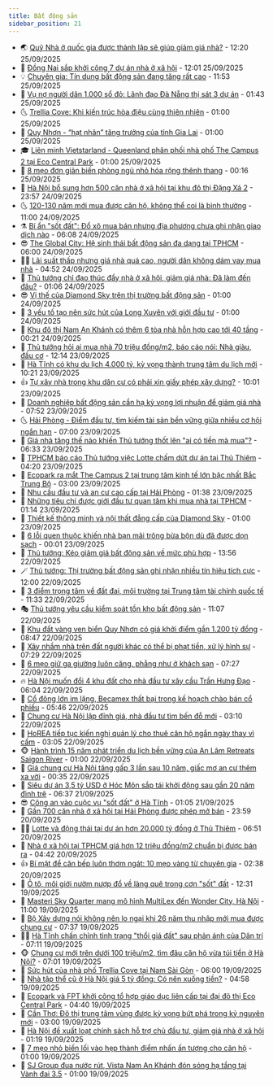 ```yaml
---
title: Bất động sản
sidebar_position: 21
---
```


<!-- dantri-bat-dong-san:START -->
- 🌏 [Quỹ Nhà ở quốc gia được thành lập sẽ giúp giảm giá nhà?](https://dantri.com.vn/bat-dong-san/quy-nha-o-quoc-gia-duoc-thanh-lap-se-giup-giam-gia-nha-20250925170235410.htm) - 12:20 25/09/2025
- 👹 [Đồng Nai sắp khởi công 7 dự án nhà ở xã hội](https://dantri.com.vn/bat-dong-san/dong-nai-sap-khoi-cong-7-du-an-nha-o-xa-hoi-20250925104336024.htm) - 12:01 25/09/2025
- 💡 [Chuyên gia: Tín dụng bất động sản đang tăng rất cao](https://dantri.com.vn/bat-dong-san/chuyen-gia-tin-dung-bat-dong-san-dang-tang-rat-cao-20250925181148281.htm) - 11:53 25/09/2025
- 🌋 [Vụ nợ người dân 1.000 sổ đỏ: Lãnh đạo Đà Nẵng thị sát 3 dự án](https://dantri.com.vn/bat-dong-san/vu-no-nguoi-dan-1000-so-do-lanh-dao-da-nang-thi-sat-3-du-an-20250924163046459.htm) - 01:43 25/09/2025
- 🌜 [Trellia Cove: Khi kiến trúc hòa điệu cùng thiên nhiên](https://dantri.com.vn/bat-dong-san/trellia-cove-khi-kien-truc-hoa-dieu-cung-thien-nhien-20250924225546666.htm) - 01:00 25/09/2025
- 💃 [Quy Nhơn - “hạt nhân” tăng trưởng của tỉnh Gia Lai](https://dantri.com.vn/bat-dong-san/quy-nhon-hat-nhan-tang-truong-cua-tinh-gia-lai-20250924231240881.htm) - 01:00 25/09/2025
- 🎓 [Liên minh Vietstarland - Queenland phân phối nhà phố The Campus 2 tại Eco Central Park](https://dantri.com.vn/bat-dong-san/lien-minh-vietstarland-queenland-phan-phoi-nha-pho-the-campus-2-tai-eco-central-park-20250924224125091.htm) - 01:00 25/09/2025
- 🌝 [8 mẹo đơn giản biến phòng ngủ nhỏ hóa rộng thênh thang](https://dantri.com.vn/bat-dong-san/8-meo-don-gian-bien-phong-ngu-nho-hoa-rong-thenh-thang-20250923155642182.htm) - 00:16 25/09/2025
- 🧐 [Hà Nội bổ sung hơn 500 căn nhà ở xã hội tại khu đô thị Đặng Xá 2](https://dantri.com.vn/bat-dong-san/ha-noi-bo-sung-hon-500-can-nha-o-xa-hoi-tai-khu-do-thi-dang-xa-2-20250924215014055.htm) - 23:57 24/09/2025
- 🌜 [120-130 năm mới mua được căn hộ, không thể coi là bình thường](https://dantri.com.vn/bat-dong-san/120-130-nam-moi-mua-duoc-can-ho-khong-the-coi-la-binh-thuong-20250924162659723.htm) - 11:00 24/09/2025
- ⚗️ [Bí ẩn &quot;sốt đất&quot;: Đổ xô mua bán nhưng địa phương chưa ghi nhận giao dịch nào](https://dantri.com.vn/bat-dong-san/bi-an-sot-dat-do-xo-mua-ban-nhung-dia-phuong-chua-ghi-nhan-giao-dich-nao-20250924091940148.htm) - 06:08 24/09/2025
- 😎 [The Global City: Hệ sinh thái bất động sản đa dạng tại TPHCM](https://dantri.com.vn/bat-dong-san/the-global-city-he-sinh-thai-bat-dong-san-da-dang-tai-tphcm-20250924100054640.htm) - 06:00 24/09/2025
- 🧑‍🏫 [Lãi suất thấp nhưng giá nhà quá cao, người dân không dám vay mua nhà](https://dantri.com.vn/bat-dong-san/lai-suat-thap-nhung-gia-nha-qua-cao-nguoi-dan-khong-dam-vay-mua-nha-20250923202122743.htm) - 04:52 24/09/2025
- 💪 [Thủ tướng chỉ đạo thúc đẩy nhà ở xã hội, giảm giá nhà: Đã làm đến đâu?](https://dantri.com.vn/bat-dong-san/thu-tuong-chi-dao-thuc-day-nha-o-xa-hoi-giam-gia-nha-da-lam-den-dau-20250924060033241.htm) - 01:06 24/09/2025
- 😎 [Vị thế của Diamond Sky trên thị trường bất động sản](https://dantri.com.vn/bat-dong-san/vi-the-cua-diamond-sky-tren-thi-truong-bat-dong-san-20250923211741648.htm) - 01:00 24/09/2025
- 🧠 [3 yếu tố tạo nên sức hút của Long Xuyên với giới đầu tư](https://dantri.com.vn/bat-dong-san/3-yeu-to-tao-nen-suc-hut-cua-long-xuyen-voi-gioi-dau-tu-20250923201145162.htm) - 01:00 24/09/2025
- 🧰 [Khu đô thị Nam An Khánh có thêm 6 tòa nhà hỗn hợp cao tới 40 tầng](https://dantri.com.vn/bat-dong-san/khu-do-thi-nam-an-khanh-co-them-6-toa-nha-hon-hop-cao-toi-40-tang-20250924011336246.htm) - 00:21 24/09/2025
- 🤩 [Thủ tướng hỏi ai mua nhà 70 triệu đồng/m2, báo cáo nói: Nhà giàu, đầu cơ](https://dantri.com.vn/bat-dong-san/thu-tuong-hoi-ai-mua-nha-70-trieu-dongm2-bao-cao-noi-nha-giau-dau-co-20250923184142452.htm) - 12:14 23/09/2025
- 🦆 [Hà Tĩnh có khu du lịch 4.000 tỷ, kỳ vọng thành trung tâm du lịch mới](https://dantri.com.vn/bat-dong-san/ha-tinh-co-khu-du-lich-4000-ty-ky-vong-thanh-trung-tam-du-lich-moi-20250923125455119.htm) - 10:21 23/09/2025
- 👍 [Tự xây nhà trong khu dân cư có phải xin giấy phép xây dựng?](https://dantri.com.vn/bat-dong-san/tu-xay-nha-trong-khu-dan-cu-co-phai-xin-giay-phep-xay-dung-20250922061422729.htm) - 10:01 23/09/2025
- 🙉 [Doanh nghiệp bất động sản cần hạ kỳ vọng lợi nhuận để giảm giá nhà](https://dantri.com.vn/bat-dong-san/doanh-nghiep-bat-dong-san-can-ha-ky-vong-loi-nhuan-de-giam-gia-nha-20250923122649383.htm) - 07:52 23/09/2025
- 🌜 [Hải Phòng - Điểm đầu tư, tìm kiếm tài sản bền vững giữa nhiều cơ hội ngắn hạn](https://dantri.com.vn/bat-dong-san/hai-phong-diem-dau-tu-tim-kiem-tai-san-ben-vung-giua-nhieu-co-hoi-ngan-han-20250923135243145.htm) - 07:00 23/09/2025
- 🌋 [Giá nhà tăng thế nào khiến Thủ tướng thốt lên &quot;ai có tiền mà mua&quot;?](https://dantri.com.vn/bat-dong-san/gia-nha-tang-the-nao-khien-thu-tuong-thot-len-ai-co-tien-ma-mua-20250923120356551.htm) - 06:33 23/09/2025
- 🥰 [TPHCM báo cáo Thủ tướng việc Lotte chấm dứt dự án tại Thủ Thiêm](https://dantri.com.vn/bat-dong-san/tphcm-bao-cao-thu-tuong-viec-lotte-cham-dut-du-an-tai-thu-thiem-20250923103211285.htm) - 04:20 23/09/2025
- 💯 [Ecopark ra mắt The Campus 2 tại trung tâm kinh tế lớn bậc nhất Bắc Trung Bộ](https://dantri.com.vn/bat-dong-san/ecopark-ra-mat-the-campus-2-tai-trung-tam-kinh-te-lon-bac-nhat-bac-trung-bo-20250922224410246.htm) - 03:00 23/09/2025
- 🤩 [Nhu cầu đầu tư và an cư cao cấp tại Hải Phòng](https://dantri.com.vn/bat-dong-san/nhu-cau-dau-tu-va-an-cu-cao-cap-tai-hai-phong-20250923083714779.htm) - 01:38 23/09/2025
- 💄 [Những tiêu chí được giới đầu tư quan tâm khi mua nhà tại TPHCM](https://dantri.com.vn/bat-dong-san/nhung-tieu-chi-duoc-gioi-dau-tu-quan-tam-khi-mua-nha-tai-tphcm-20250922211536042.htm) - 01:14 23/09/2025
- 🦍 [Thiết kế thông minh và nội thất đẳng cấp của Diamond Sky](https://dantri.com.vn/bat-dong-san/thiet-ke-thong-minh-va-noi-that-dang-cap-cua-diamond-sky-20250922101541087.htm) - 01:00 23/09/2025
- 🎡 [6 lỗi quen thuộc khiến nhà bạn mãi trông bừa bộn dù đã được dọn sạch](https://dantri.com.vn/bat-dong-san/6-loi-quen-thuoc-khien-nha-ban-mai-trong-bua-bon-du-da-duoc-don-sach-20250922234616520.htm) - 00:01 23/09/2025
- 🐎 [Thủ tướng: Kéo giảm giá bất động sản về mức phù hợp](https://dantri.com.vn/bat-dong-san/thu-tuong-keo-giam-gia-bat-dong-san-ve-muc-phu-hop-20250922204103548.htm) - 13:56 22/09/2025
- 🪄 [Thủ tướng: Thị trường bất động sản ghi nhận nhiều tín hiệu tích cực](https://dantri.com.vn/bat-dong-san/thu-tuong-thi-truong-bat-dong-san-ghi-nhan-nhieu-tin-hieu-tich-cuc-20250922184852679.htm) - 12:00 22/09/2025
- 💼 [3 điểm trọng tâm về đất đai, môi trường tại Trung tâm tài chính quốc tế](https://dantri.com.vn/bat-dong-san/3-diem-trong-tam-ve-dat-dai-moi-truong-tai-trung-tam-tai-chinh-quoc-te-20250922160444089.htm) - 11:33 22/09/2025
- 🎭 [Thủ tướng yêu cầu kiểm soát tồn kho bất động sản](https://dantri.com.vn/bat-dong-san/thu-tuong-yeu-cau-kiem-soat-ton-kho-bat-dong-san-20250922162220237.htm) - 11:07 22/09/2025
- 🐻 [Khu đất vàng ven biển Quy Nhơn có giá khởi điểm gần 1.200 tỷ đồng](https://dantri.com.vn/bat-dong-san/khu-dat-vang-ven-bien-quy-nhon-co-gia-khoi-diem-gan-1200-ty-dong-20250920154007297.htm) - 08:47 22/09/2025
- 💃 [Xây nhầm nhà trên đất người khác có thể bị phạt tiền, xử lý hình sự](https://dantri.com.vn/bat-dong-san/xay-nham-nha-tren-dat-nguoi-khac-co-the-bi-phat-tien-xu-ly-hinh-su-20250922141515565.htm) - 07:29 22/09/2025
- 🦣 [6 mẹo giữ ga giường luôn căng, phẳng như ở khách sạn](https://dantri.com.vn/bat-dong-san/6-meo-giu-ga-giuong-luon-cang-phang-nhu-o-khach-san-20250921222358338.htm) - 07:27 22/09/2025
- 🔥 [Hà Nội muốn đổi 4 khu đất cho nhà đầu tư xây cầu Trần Hưng Đạo](https://dantri.com.vn/bat-dong-san/ha-noi-muon-doi-4-khu-dat-cho-nha-dau-tu-xay-cau-tran-hung-dao-20250922124823437.htm) - 06:04 22/09/2025
- 🤩 [Cổ đông lớn im lặng, Becamex thất bại trong kế hoạch chào bán cổ phiếu](https://dantri.com.vn/kinh-doanh/co-dong-lon-im-lang-becamex-that-bai-trong-ke-hoach-chao-ban-co-phieu-20250921125603826.htm) - 05:46 22/09/2025
- 🥳 [Chung cư Hà Nội lập đỉnh giá, nhà đầu tư tìm bến đỗ mới](https://dantri.com.vn/bat-dong-san/chung-cu-ha-noi-lap-dinh-gia-nha-dau-tu-tim-ben-do-moi-20250922094829449.htm) - 03:10 22/09/2025
- 🤗 [HoREA tiếp tục kiến nghị quản lý cho thuê căn hộ ngắn ngày thay vì cấm](https://dantri.com.vn/bat-dong-san/horea-tiep-tuc-kien-nghi-quan-ly-cho-thue-can-ho-ngan-ngay-thay-vi-cam-20250922094009541.htm) - 03:05 22/09/2025
- 🐵 [Hành trình 15 năm phát triển du lịch bền vững của An Lâm Retreats Saigon River](https://dantri.com.vn/bat-dong-san/hanh-trinh-15-nam-phat-trien-du-lich-ben-vung-cua-an-lam-retreats-saigon-river-20250921191432436.htm) - 01:00 22/09/2025
- 🤖 [Giá chung cư Hà Nội tăng gấp 3 lần sau 10 năm, giấc mơ an cư thêm xa vời](https://dantri.com.vn/bat-dong-san/gia-chung-cu-ha-noi-tang-gap-3-lan-sau-10-nam-giac-mo-an-cu-them-xa-voi-20250922015611360.htm) - 00:35 22/09/2025
- 👺 [Siêu dự án 3,5 tỷ USD ở Hóc Môn sắp tái khởi động sau gần 20 năm đình trệ](https://dantri.com.vn/bat-dong-san/sieu-du-an-35-ty-usd-o-hoc-mon-sap-tai-khoi-dong-sau-gan-20-nam-dinh-tre-20250918102921744.htm) - 06:37 21/09/2025
- 😎 [Công an vào cuộc vụ &quot;sốt đất&quot; ở Hà Tĩnh](https://dantri.com.vn/bat-dong-san/cong-an-vao-cuoc-vu-sot-dat-o-ha-tinh-20250920214440266.htm) - 01:05 21/09/2025
- 🤠 [Gần 700 căn nhà ở xã hội tại Hải Phòng được phép mở bán](https://dantri.com.vn/bat-dong-san/gan-700-can-nha-o-xa-hoi-tai-hai-phong-duoc-phep-mo-ban-20250921014003679.htm) - 23:59 20/09/2025
- 👨‍🏫 [Lotte và động thái tại dự án hơn 20.000 tỷ đồng ở Thủ Thiêm](https://dantri.com.vn/bat-dong-san/lotte-va-dong-thai-tai-du-an-hon-20000-ty-dong-o-thu-thiem-20250920112729930.htm) - 06:51 20/09/2025
- 🧰 [Nhà ở xã hội tại TPHCM giá hơn 12 triệu đồng/m2 chuẩn bị được bán ra](https://dantri.com.vn/bat-dong-san/nha-o-xa-hoi-tai-tphcm-gia-hon-12-trieu-dongm2-chuan-bi-duoc-ban-ra-20250920102236572.htm) - 04:42 20/09/2025
- 👍 [Bí mật để căn bếp luôn thơm ngát: 10 mẹo vàng từ chuyên gia](https://dantri.com.vn/bat-dong-san/bi-mat-de-can-bep-luon-thom-ngat-10-meo-vang-tu-chuyen-gia-20250919105636124.htm) - 02:38 20/09/2025
- 🌈 [Ô tô, môi giới nườm nượp đổ về làng quê trong cơn &quot;sốt&quot; đất](https://dantri.com.vn/bat-dong-san/o-to-moi-gioi-nuom-nuop-do-ve-lang-que-trong-con-sot-dat-20250919175402163.htm) - 12:31 19/09/2025
- 🐲 [Masteri Sky Quarter mang mô hình MultiLex đến Wonder City, Hà Nội](https://dantri.com.vn/bat-dong-san/masteri-sky-quarter-mang-mo-hinh-multilex-den-wonder-city-ha-noi-20250919174113158.htm) - 11:00 19/09/2025
- 💄 [Bộ Xây dựng nói không nên lo ngại khi 26 năm thu nhập mới mua được chung cư](https://dantri.com.vn/bat-dong-san/bo-xay-dung-noi-khong-nen-lo-ngai-khi-26-nam-thu-nhap-moi-mua-duoc-chung-cu-20250919142258012.htm) - 07:37 19/09/2025
- 👨‍🏫 [Hà Tĩnh chấn chỉnh tình trạng &quot;thổi giá đất&quot; sau phản ánh của Dân trí](https://dantri.com.vn/bat-dong-san/ha-tinh-chan-chinh-tinh-trang-thoi-gia-dat-sau-phan-anh-cua-dan-tri-20250919102157347.htm) - 07:11 19/09/2025
- 🐵 [Chung cư mới trên dưới 100 triệu/m2, tìm đâu căn hộ vừa túi tiền ở Hà Nội?](https://dantri.com.vn/bat-dong-san/chung-cu-moi-tren-duoi-100-trieum2-tim-dau-can-ho-vua-tui-tien-o-ha-noi-20250919031540592.htm) - 07:01 19/09/2025
- 🎉 [Sức hút của nhà phố Trellia Cove tại Nam Sài Gòn](https://dantri.com.vn/bat-dong-san/suc-hut-cua-nha-pho-trellia-cove-tai-nam-sai-gon-20250919094416729.htm) - 06:00 19/09/2025
- 💫 [Nhà tập thể cũ ở Hà Nội giá 5 tỷ đồng: Có nên xuống tiền?](https://dantri.com.vn/bat-dong-san/nha-tap-the-cu-o-ha-noi-gia-5-ty-dong-co-nen-xuong-tien-20250919094311734.htm) - 04:58 19/09/2025
- 🦄 [Ecopark và FPT khởi công tổ hợp giáo dục liên cấp tại đại đô thị Eco Central Park](https://dantri.com.vn/bat-dong-san/ecopark-va-fpt-khoi-cong-to-hop-giao-duc-lien-cap-tai-dai-do-thi-eco-central-park-20250919112246734.htm) - 04:40 19/09/2025
- 🌮 [Cần Thơ: Đô thị trung tâm vùng được kỳ vọng bứt phá trong kỷ nguyên mới](https://dantri.com.vn/bat-dong-san/can-tho-do-thi-trung-tam-vung-duoc-ky-vong-but-pha-trong-ky-nguyen-moi-20250919093508668.htm) - 03:00 19/09/2025
- 💯 [Hà Nội đề xuất loạt chính sách hỗ trợ chủ đầu tư, giảm giá nhà ở xã hội](https://dantri.com.vn/bat-dong-san/ha-noi-de-xuat-loat-chinh-sach-ho-tro-chu-dau-tu-giam-gia-nha-o-xa-hoi-20250918163354133.htm) - 01:19 19/09/2025
- 🌊 [7 mẹo nhỏ biến lối vào hẹp thành điểm nhấn ấn tượng cho căn hộ](https://dantri.com.vn/bat-dong-san/7-meo-nho-bien-loi-vao-hep-thanh-diem-nhan-an-tuong-cho-can-ho-20250911162325663.htm) - 01:00 19/09/2025
- 🤖 [SJ Group đua nước rút, Vista Nam An Khánh đón sóng hạ tầng tại Vành đai 3.5](https://dantri.com.vn/bat-dong-san/sj-group-dua-nuoc-rut-vista-nam-an-khanh-don-song-ha-tang-tai-vanh-dai-35-20250918213816723.htm) - 01:00 19/09/2025<!-- dantri-bat-dong-san:END -->
